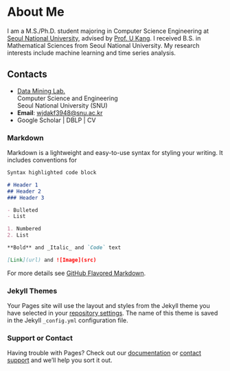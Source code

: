 # About Me
I am a M.S./Ph.D. student majoring in Computer Science Engineering at [Seoul National University](https://www.snu.ac.kr/), 
advised by [Prof. U Kang](https://datalab.snu.ac.kr/~ukang/). 
I received B.S. in Mathematical Sciences from Seoul National University.
My research interests include machine learning and time series analysis. 


## Contacts
- [Data Mining Lab.](https://datalab.snu.ac.kr/)    
Computer Science and Engineering    
Seoul National University (SNU)
- **Email**: wjdakf3948@snu.ac.kr
- Google Scholar | DBLP | CV


### Markdown

Markdown is a lightweight and easy-to-use syntax for styling your writing. It includes conventions for

```markdown
Syntax highlighted code block

# Header 1
## Header 2
### Header 3

- Bulleted
- List

1. Numbered
2. List

**Bold** and _Italic_ and `Code` text

[Link](url) and ![Image](src)
```

For more details see [GitHub Flavored Markdown](https://guides.github.com/features/mastering-markdown/).

### Jekyll Themes

Your Pages site will use the layout and styles from the Jekyll theme you have selected in your [repository settings](https://github.com/YongchanPark/ycpark.github.io/settings/pages). The name of this theme is saved in the Jekyll `_config.yml` configuration file.

### Support or Contact

Having trouble with Pages? Check out our [documentation](https://docs.github.com/categories/github-pages-basics/) or [contact support](https://support.github.com/contact) and we’ll help you sort it out.
